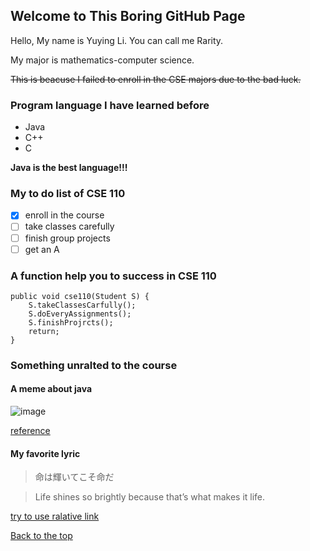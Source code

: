 ## Welcome to This Boring GitHub Page

Hello, My name is Yuying Li. You can call me Rarity.

My major is mathematics-computer science.

~~This is beacuse I failed to enroll in the CSE majors due to the bad luck.~~

### Program language I have learned before
- Java
- C++
- C

**Java is the best language!!!**

### My to do list of CSE 110
- [x] enroll in the course
- [ ] take classes carefully
- [ ] finish group projects
- [ ] get an A

### A function help you to success in CSE 110
```
public void cse110(Student S) {
    S.takeClassesCarfully();
    S.doEveryAssignments();
    S.finishProjrcts();
    return;
}
```

### Something unralted to the course

#### A meme about java

![image](https://images3.memedroid.com/images/UPLOADED793/5b4f049b3a976.jpeg)

[reference](https://images3.memedroid.com/images/UPLOADED793/5b4f049b3a976.jpeg)

#### My favorite lyric
> 命は輝いてこそ命だ

> Life shines so brightly because that’s what makes it life.


[try to use ralative link](./forRelativeLink.md)

[Back to the top](#welcome-to-this-boring-gitHub-page)
